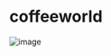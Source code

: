 # coffeeworld

![image](https://drive.google.com/uc?export=view&id=1QY2ub1tHLdXHQtioZzU7xhGiVAB0POAZ)
